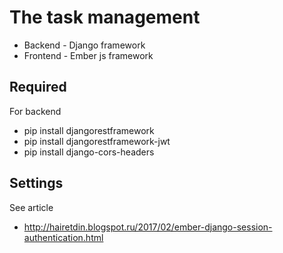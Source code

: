 # The task management

* Backend - Django framework
* Frontend - Ember js framework


## Required

For backend

* pip install djangorestframework
* pip install djangorestframework-jwt
* pip install django-cors-headers

## Settings

See article
* http://hairetdin.blogspot.ru/2017/02/ember-django-session-authentication.html
